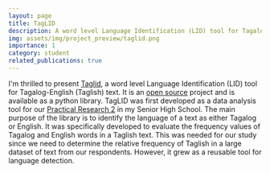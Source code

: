 ```yaml
---
layout: page
title: TagLID
description: A word level Language Identification (LID) tool for Tagalog-English (Taglish) text.
img: assets/img/project_preview/taglid.png
importance: 1
category: student
related_publications: true
---
```


I'm thrilled to present [Taglid](https://github.com/andrianllmm/taglid), a word level Language Identification (LID) tool for Tagalog-English (Taglish) text. It is an [open source](https://github.com/andrianllmm/taglid) project and is available as a python library. TagLID was first developed as a data analysis tool for our [Practical Research 2](/publications/#maagma2023taglish) in my Senior High School. The main purpose of the library is to identify the language of a text as either Tagalog or English. It was specifically developed to evaluate the frequency values of Tagalog and English words in a Taglish text. This was needed for our study since we need to determine the relative frequency of Taglish in a large dataset of text from our respondents. However, it grew as a reusable tool for language detection.